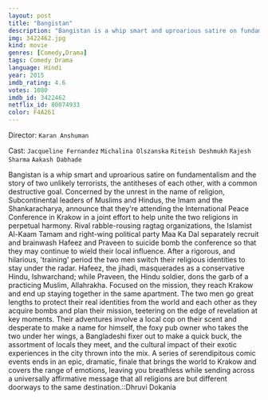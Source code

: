 ```yaml
---
layout: post
title: "Bangistan"
description: "Bangistan is a whip smart and uproarious satire on fundamentalism and the story of two unlikely terrorists, the antitheses of each other, with a common destructive goal. Concerned by the unrest in the name of religion, Subcontinental leaders of Muslims and Hindus, the Imam and the Shankaracharya, announce that they're attending the International Peace Conference in Krakow in a joint effort to help unite the two religions in perpetual harmony. Rival rabble-rousing ragtag organizations, the Islamist Al-Kaam Tamam and right-wing political party Maa Ka Dal separately recruit and brainwa.."
img: 3422462.jpg
kind: movie
genres: [Comedy,Drama]
tags: Comedy Drama 
language: Hindi
year: 2015
imdb_rating: 4.6
votes: 1080
imdb_id: 3422462
netflix_id: 80074933
color: F4A261
---
```

Director: `Karan Anshuman`  

Cast: `Jacqueline Fernandez` `Michalina Olszanska` `Riteish Deshmukh` `Rajesh Sharma` `Aakash Dabhade` 

Bangistan is a whip smart and uproarious satire on fundamentalism and the story of two unlikely terrorists, the antitheses of each other, with a common destructive goal. Concerned by the unrest in the name of religion, Subcontinental leaders of Muslims and Hindus, the Imam and the Shankaracharya, announce that they're attending the International Peace Conference in Krakow in a joint effort to help unite the two religions in perpetual harmony. Rival rabble-rousing ragtag organizations, the Islamist Al-Kaam Tamam and right-wing political party Maa Ka Dal separately recruit and brainwash Hafeez and Praveen to suicide bomb the conference so that they may continue to wield their local influence. After a rigorous, and hilarious, 'training' period the two men switch their religious identities to stay under the radar. Hafeez, the jihadi, masquerades as a conservative Hindu, Ishwarchand; while Praveen, the Hindu soldier, dons the garb of a practicing Muslim, Allahrakha. Focused on the mission, they reach Krakow and end up staying together in the same apartment. The two men go great lengths to protect their real identities from the world and each other as they acquire bombs and plan their mission, teetering on the edge of revelation at key moments. Their adventures involve a local cop on their scent and desperate to make a name for himself, the foxy pub owner who takes the two under her wings, a Bangladeshi fixer out to make a quick buck, the assortment of locals they meet, and the cultural impact of their exotic experiences in the city thrown into the mix. A series of serendipitous comic events ends in an epic, dramatic, finale that brings the world to Krakow and covers the range of emotions, leaving you breathless while sending across a universally affirmative message that all religions are but different doorways to the same destination.::Dhruvi Dokania